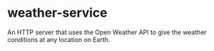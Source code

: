 # weather-service
An HTTP server that uses the Open Weather API to give the weather conditions at any location on Earth.
